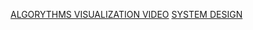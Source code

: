 [ALGORYTHMS VISUALIZATION VIDEO](https://www.youtube.com/watch?v=kPRA0W1kECg)
[SYSTEM DESIGN](https://docs.google.com/document/d/1w3qb6SS1Hycyce5Fg5mVMdzkGYXTRskSf57IoD98ZQw/edit?usp=sharing)